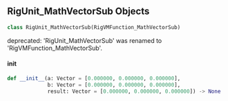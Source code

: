 ## RigUnit_MathVectorSub Objects

```python
class RigUnit_MathVectorSub(RigVMFunction_MathVectorSub)
```

deprecated: 'RigUnit_MathVectorSub' was renamed to 'RigVMFunction_MathVectorSub'.

<a id="unreal.RigUnit_MathVectorSub.__init__"></a>

#### __init__

```python
def __init__(a: Vector = [0.000000, 0.000000, 0.000000],
             b: Vector = [0.000000, 0.000000, 0.000000],
             result: Vector = [0.000000, 0.000000, 0.000000]) -> None
```

<a id="unreal.RigVMFunction_MathVectorMul"></a>